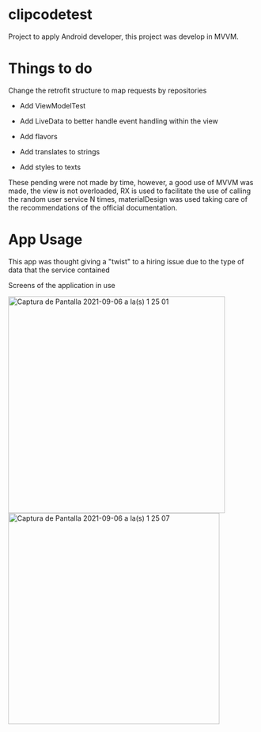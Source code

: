 # clipcodetest
Project to apply Android developer, this project was develop in MVVM.

# Things to do 

Change the retrofit structure to map requests by repositories

* Add ViewModelTest

* Add LiveData to better handle event handling within the view

* Add flavors

* Add translates to strings

* Add styles to texts

These pending were not made by time, however, a good use of MVVM was made, the view is not overloaded, RX is used to facilitate the use of calling the random user service N times, materialDesign was used taking care of the recommendations of the official documentation.

# App Usage

This app was thought giving a "twist" to a hiring issue due to the type of data that the service contained

Screens of the application in use


<img width="438" alt="Captura de Pantalla 2021-09-06 a la(s) 1 25 01" src="https://user-images.githubusercontent.com/17649817/132170119-c5debee2-2d3a-49d5-8645-9b4da12361ce.png">

<img width="427" alt="Captura de Pantalla 2021-09-06 a la(s) 1 25 07" src="https://user-images.githubusercontent.com/17649817/132170270-eb390c18-d58e-482c-b0fe-991ffdf0dcb4.png">


